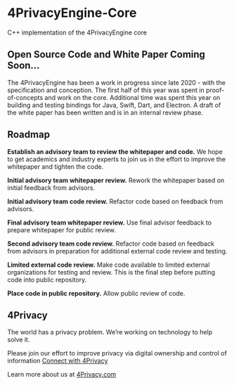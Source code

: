 # 4PrivacyEngine-Core
C++ implementation of the 4PrivacyEngine core

## Open Source Code and White Paper Coming Soon...
The 4PrivacyEngine has been a work in progress since late 2020 - with the specification and conception. The first half of this year was spent in proof-of-concepts and work on the core.  Additional time was spent this year on building and testing bindings for Java, Swift, Dart, and Electron.  A draft of the white paper has been written and is in an internal review phase.

## Roadmap
**Establish an advisory team to review the whitepaper and code.**  We hope to get academics and industry experts to join us in the effort to improve the whitepaper and tighten the code.

**Initial advisory team whitepaper review.**  Rework the whitepaper based on initial feedback from advisors.

**Initial advisory team code review.** Refactor code based on feedback from advisors.

**Final advisory team whitepaper review.**  Use final advisor feedback to prepare whitepaper for public review.

**Second advisory team code review.**  Refactor code based on feedback from advisors in preparation for additional external code review and testing.

**Limited external code review.** Make code available to limited external organizations for testing and review.  This is the final step before putting code into public repository.

**Place code in public repository.**  Allow public review of code.

## 4Privacy
The world has a privacy problem.  We’re working on technology to help solve it.

Please join our effort to improve privacy via digital ownership and control of information [Connect with 4Privacy](https://4privacy.com/contact-us/)  

Learn more about us at [4Privacy.com](https://4privacy.com/)
